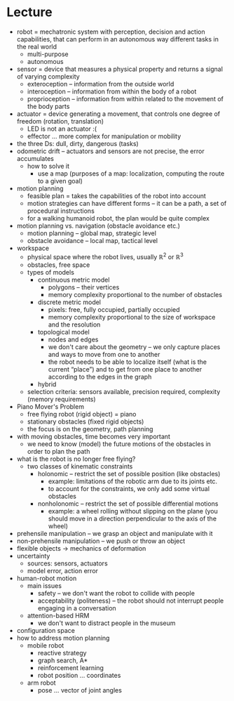 # Lecture

- robot = mechatronic system with perception, decision and action capabilities, that can perform in an autonomous way different tasks in the real world
	- multi-purpose
	- autonomous
- sensor = device that measures a physical property and returns a signal of varying complexity
	- exteroception – information from the outside world
	- interoception – information from within the body of a robot
	- proprioception – information from within related to the movement of the body parts
- actuator = device generating a movement, that controls one degree of freedom (rotation, translation)
	- LED is not an actuator :(
	- effector … more complex for manipulation or mobility
- the three Ds: dull, dirty, dangerous (tasks)
- odometric drift – actuators and sensors are not precise, the error accumulates
	- how to solve it
		- use a map (purposes of a map: localization, computing the route to a given goal)
- motion planning
	- feasible plan = takes the capabilities of the robot into account
	- motion strategies can have different forms – it can be a path, a set of procedural instructions
	- for a walking humanoid robot, the plan would be quite complex
- motion planning vs. navigation (obstacle avoidance etc.)
	- motion planning – global map, strategic level
	- obstacle avoidance – local map, tactical level
- workspace
	- physical space where the robot lives, usually $\mathbb R^2$ or $\mathbb R^3$
	- obstacles, free space
	- types of models
		- continuous metric model
			- polygons – their vertices
			- memory complexity proportional to the number of obstacles
		- discrete metric model
			- pixels: free, fully occupied, partially occupied
			- memory complexity proportional to the size of workspace and the resolution
		- topological model
			- nodes and edges
			- we don't care about the geometry – we only capture places and ways to move from one to another
			- the robot needs to be able to localize itself (what is the current “place”) and to get from one place to another according to the edges in the graph
		- hybrid
	- selection criteria: sensors available, precision required, complexity (memory requirements)
- Piano Mover's Problem
	- free flying robot (rigid object) = piano
	- stationary obstacles (fixed rigid objects)
	- the focus is on the geometry, path planning
- with moving obstacles, time becomes very important
	- we need to know (model) the future motions of the obstacles in order to plan the path
- what is the robot is no longer free flying?
	- two classes of kinematic constraints
		- holonomic – restrict the set of possible position (like obstacles)
			- example: limitations of the robotic arm due to its joints etc.
			- to account for the constraints, we only add some virtual obstacles
		- nonholonomic – restrict the set of possible differential motions
			- example: a wheel rolling without slipping on the plane (you should move in a direction perpendicular to the axis of the wheel)
- prehensile manipulation – we grasp an object and manipulate with it
- non-prehensile manipulation – we push or throw an object
- flexible objects → mechanics of deformation
- uncertainty
	- sources: sensors, actuators
	- model error, action error
- human-robot motion
	- main issues
		- safety – we don't want the robot to collide with people
		- acceptability (politeness) – the robot should not interrupt people engaging in a conversation
	- attention-based HRM
		- we don't want to distract people in the museum
- configuration space
- how to address motion planning
	- mobile robot
		- reactive strategy
		- graph search, A\*
		- reinforcement learning
		- robot position … coordinates
	- arm robot
		- pose … vector of joint angles
